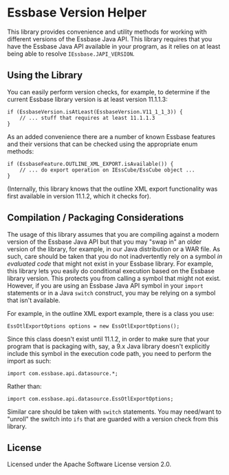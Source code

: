 # Essbase Version Helper

This library provides convenience and utility methods for working with different versions of the 
Essbase Java API. This library requires that you have the Essbase Java API available in your program, 
as it relies on at least being able to resolve `IEssbase.JAPI_VERSION`. 

## Using the Library

You can easily perform version checks, for example, to determine if the current Essbase library
version is at least version 11.1.1.3:

	if (EssbaseVersion.isAtLeast(EssbaseVersion.V11_1_1_3)) {
		// ... stuff that requires at least 11.1.1.3
	}
	
As an added convenience there are a number of known Essbase features and their versions that can be
checked using the appropriate enum methods:

	if (EssbaseFeature.OUTLINE_XML_EXPORT.isAvailable()) {
		// ... do export operation on IEssCube/EssCube object ...
	}
	
(Internally, this library knows that the outline XML export functionality was first available in 
version 11.1.2, which it checks for).

## Compilation / Packaging Considerations

The usage of this library assumes that you are compiling against a modern version of the Essbase
Java API but that you may "swap in" an older version of the library, for example, in our Java 
distribution or a WAR file. As such, care should be taken that you do not inadvertently rely on a
symbol _in evaluated code_ that might not exist in your Essbase library. For example, this library
lets you easily do conditional execution based on the Essbase library version. This protects you 
from calling a symbol that might not exist. However, if you are using an Essbase Java API symbol in
your `import` statements or in a Java `switch` construct, you may be relying on a symbol that 
isn't available. 

For example, in the outline XML export example, there is a class you use:

	EssOtlExportOptions options = new EssOtlExportOptions();
	
Since this class doesn't exist until 11.1.2, in order to make sure that your program that is 
packaging with, say, a 9.x Java library doesn't explicitly include this symbol in the execution
code path, you need to perform the import as such:

	import com.essbase.api.datasource.*;
	
Rather than:

	import com.essbase.api.datasource.EssOtlExportOptions;
	
Similar care should be taken with `switch` statements. You may need/want to "unroll" the switch
into `ifs` that are guarded with a version check from this library.

## License

Licensed under the Apache Software License version 2.0.